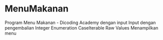 # MenuMakanan
Program Menu Makanan - Dicoding Academy dengan 
input
Input dengan pengembalian Integer
Enumeration
CaseIterable
Raw Values
Menampilkan menu

